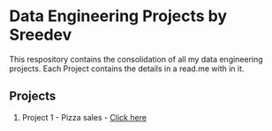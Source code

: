 # Data Engineering Projects by Sreedev
This respository contains the consolidation of all my data engineering projects. Each Project contains the details in a read.me with in it. 

## Projects
1. Project 1 - Pizza sales - [Click here](https://medium.com/@sreedev.r5)

